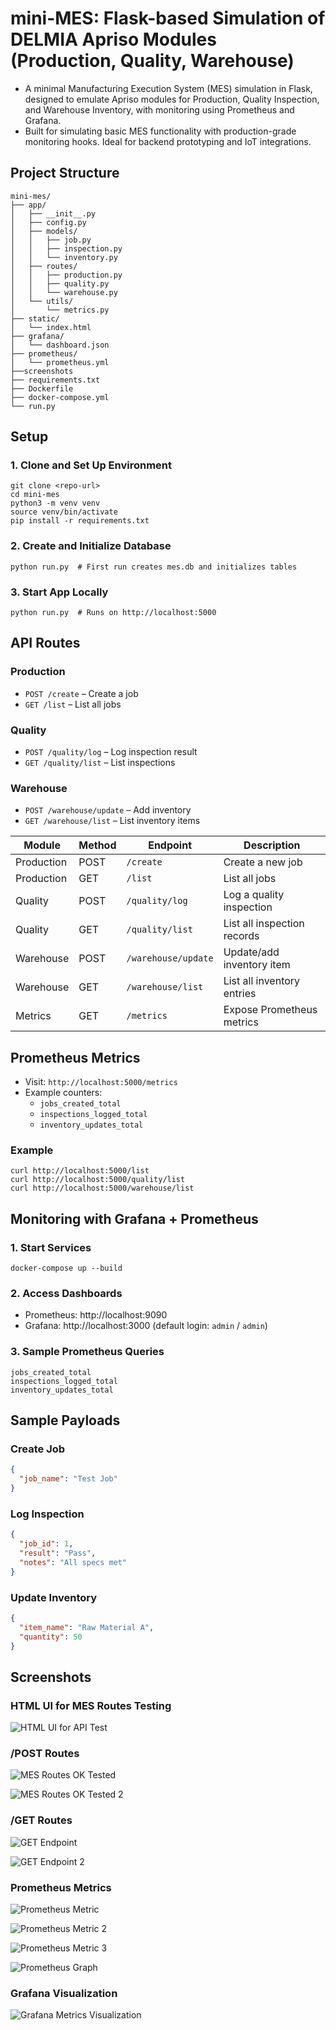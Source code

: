 # mini-MES: Flask-based Simulation of DELMIA Apriso Modules (Production, Quality, Warehouse)

- A minimal Manufacturing Execution System (MES) simulation in Flask, designed to emulate Apriso modules for Production, Quality Inspection, and Warehouse Inventory, with monitoring using Prometheus and Grafana. 
- Built for simulating basic MES functionality with production-grade monitoring hooks. Ideal for backend prototyping and IoT integrations. 

## Project Structure

```
mini-mes/
├── app/
│   ├── __init__.py
│   ├── config.py
│   ├── models/
│   │   ├── job.py
│   │   ├── inspection.py
│   │   └── inventory.py
│   ├── routes/
│   │   ├── production.py
│   │   ├── quality.py
│   │   └── warehouse.py
│   └── utils/
│       └── metrics.py
├── static/
│   └── index.html
├── grafana/
│   └── dashboard.json
├── prometheus/
│   └── prometheus.yml
├──screenshots
├── requirements.txt
├── Dockerfile
├── docker-compose.yml
└── run.py
```

## Setup

### 1. Clone and Set Up Environment
```
git clone <repo-url>
cd mini-mes
python3 -m venv venv
source venv/bin/activate
pip install -r requirements.txt
```

### 2. Create and Initialize Database
```
python run.py  # First run creates mes.db and initializes tables
```

### 3. Start App Locally
```
python run.py  # Runs on http://localhost:5000
```

## API Routes

### Production
- `POST /create` – Create a job
- `GET /list` – List all jobs

### Quality
- `POST /quality/log` – Log inspection result
- `GET /quality/list` – List inspections

### Warehouse
- `POST /warehouse/update` – Add inventory
- `GET /warehouse/list` – List inventory items

| Module       | Method | Endpoint              | Description                  |
|--------------|--------|-----------------------|------------------------------|
| Production   | POST   | `/create`             | Create a new job             |
| Production   | GET    | `/list`               | List all jobs                |
| Quality      | POST   | `/quality/log`        | Log a quality inspection     |
| Quality      | GET    | `/quality/list`       | List all inspection records  |
| Warehouse    | POST   | `/warehouse/update`   | Update/add inventory item    |
| Warehouse    | GET    | `/warehouse/list`     | List all inventory entries   |
| Metrics      | GET    | `/metrics`            | Expose Prometheus metrics    |

## Prometheus Metrics

- Visit: `http://localhost:5000/metrics`
- Example counters:
  - `jobs_created_total`
  - `inspections_logged_total`
  - `inventory_updates_total`

### Example
```
curl http://localhost:5000/list
curl http://localhost:5000/quality/list
curl http://localhost:5000/warehouse/list
```

## Monitoring with Grafana + Prometheus

### 1. Start Services
```
docker-compose up --build
```

### 2. Access Dashboards
- Prometheus: http://localhost:9090
- Grafana: http://localhost:3000 (default login: `admin` / `admin`)

### 3. Sample Prometheus Queries
```prometheus
jobs_created_total
inspections_logged_total
inventory_updates_total
```

## Sample Payloads

### Create Job
```json
{
  "job_name": "Test Job"
}
```

### Log Inspection
```json
{
  "job_id": 1,
  "result": "Pass",
  "notes": "All specs met"
}
```

### Update Inventory
```json
{
  "item_name": "Raw Material A",
  "quantity": 50
}
```

## Screenshots

### HTML UI for MES Routes Testing
![HTML UI for API Test](https://github.com/vbx14/mini-mes/blob/b500d2ed0b5606ff879062ac8ab976059d35546d/screenshots/HTML%20UI%20for%20API%20Test.png)

### /POST Routes
![MES Routes OK Tested](https://github.com/vbx14/mini-mes/blob/b500d2ed0b5606ff879062ac8ab976059d35546d/screenshots/MES%20Routes%20OK%20Tested.png)

![MES Routes OK Tested 2](https://github.com/vbx14/mini-mes/blob/b500d2ed0b5606ff879062ac8ab976059d35546d/screenshots/MES%20Routes%20OK%20Tested%202.png)

### /GET Routes
![GET Endpoint](https://github.com/vbx14/mini-mes/blob/b500d2ed0b5606ff879062ac8ab976059d35546d/screenshots/GET%20Endpoint.png)

![GET Endpoint 2](https://github.com/vbx14/mini-mes/blob/b500d2ed0b5606ff879062ac8ab976059d35546d/screenshots/GET%20Endpoint%202.png)

### Prometheus Metrics
![Prometheus Metric](https://github.com/vbx14/mini-mes/blob/b500d2ed0b5606ff879062ac8ab976059d35546d/screenshots/Prometheus%20Metric.png)

![Prometheus Metric 2](https://github.com/vbx14/mini-mes/blob/b500d2ed0b5606ff879062ac8ab976059d35546d/screenshots/Prometheus%20Metric%202.png)

![Prometheus Metric 3](https://github.com/vbx14/mini-mes/blob/b500d2ed0b5606ff879062ac8ab976059d35546d/screenshots/Prometheus%20Metric%203.png)

![Prometheus Graph](https://github.com/vbx14/mini-mes/blob/b500d2ed0b5606ff879062ac8ab976059d35546d/screenshots/Prometheus%20Graph.png)

### Grafana Visualization 
![Grafana Metrics Visualization](https://github.com/vbx14/mini-mes/blob/b500d2ed0b5606ff879062ac8ab976059d35546d/screenshots/Grafana%20Metrics.png)


